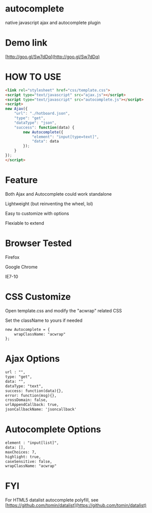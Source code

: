 autocomplete
============
native javascript ajax and autocomplete plugin


Demo link
===========
[http://goo.gl/Sw7dDq](http://goo.gl/Sw7dDq)


HOW TO USE
===========
```html
<link rel="stylesheet" href="css/template.css">
<script type="text/javascript" src="ajax.js"></script>
<script type="text/javascript" src="autocomplete.js"></script>
<script>
new Ajax({
	"url": "./hotboard.json",
	"type": "get",
	"dataType": "json",
	"success": function(data) {
		new Autocomplete({
			"element": "input[type=text]",
			"data": data			
		});		
	}
});
</script>
```

Feature
===========
Both Ajax and Autocomplete could work standalone

Lightweight (but reinventing the wheel, lol)

Easy to customize with options

Flexiable to extend


Browser Tested
===========
Firefox 

Google Chrome

IE7-10 


CSS Customize
===========
Open template.css and modify the "acwrap" related CSS

Set the className to yours if needed

```html
new Autocomplete = {
	wrapClassName: "acwrap"
};
```

Ajax Options
===========
```html
url : "", 
type: "get",
data: "",
dataType: "text",
success: function(data){},
error: function(msg){},
crossDomain: false,
urlAppendCallback: true,
jsonCallbackName: 'jsoncallback'
```

Autocomplete Options
===========
```html
element : "input[list]", 		
data: [],
maxChoices: 7,
highlight: true,
caseSensitive: false,
wrapClassName: "acwrap"
```

FYI
===========
For HTML5 datalist autocomplete polyfill, see [https://github.com/tomin/datalist](https://github.com/tomin/datalist)
